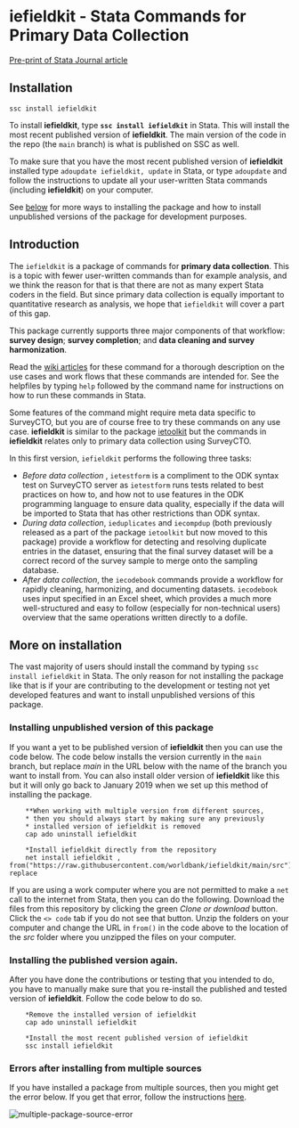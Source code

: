 # **iefieldkit - Stata Commands for Primary Data Collection**

[Pre-print of Stata Journal article](https://github.com/worldbank/iefieldkit/blob/master/iefieldkit.pdf)

## **Installation**

    ssc install iefieldkit

To install **iefieldkit**, type **`ssc install iefieldkit`** in Stata. This will install the most recent published version of **iefieldkit**. The main version of the code in the repo (the `main` branch) is what is published on SSC as well.

To make sure that you have the most recent published version of **iefieldkit** installed type `adoupdate iefieldkit, update` in Stata, or type `adoupdate` and follow the instructions to update all your user-written Stata commands (including **iefieldkit**) on your computer.

See [below](#more-on-installation) for more ways to installing the package and how to install unpublished versions of the package for development purposes.

## Introduction
The `iefieldkit` is a package of commands for **primary data collection**. This is a topic with fewer user-written commands than for example analysis, and we think the reason for that is that there are not as many expert Stata coders in the field. But since primary data collection is equally important to quantitative research as analysis, we hope that `iefieldkit` will cover a part of this gap.

This package currently supports three major components of that workflow: **survey design**; **survey completion**; and **data cleaning and survey harmonization**.

Read the [wiki articles](https://dimewiki.worldbank.org/wiki/Stata_Coding_Practices#iefieldkit) for these command for a thorough description on the use cases and work flows that these commands are intended for. See the helpfiles by typing `help` followed by the command name for instructions on how to run these commands in Stata.

Some features of the command might require meta data specific to SurveyCTO, but you are of course free to try these commands on any use case. **iefieldkit** is similar to the package [ietoolkit](https://github.com/worldbank/ietoolkit) but the commands in **iefieldkit** relates only to primary data collection using SurveyCTO.

In this first version, `iefieldkit` performs the following three tasks:
* _Before data collection_ , `ietestform` is a compliment to the ODK syntax test on SurveyCTO server as `ietestform` runs tests related to best practices on how to, and how not to use features in the ODK programming language to ensure data quality, especially if the data will be imported to Stata that has other restrictions than ODK syntax.
* _During data collection_, `ieduplicates` and `iecompdup` (both previously released as a part of the package `ietoolkit` but now moved to this package) provide a workflow for detecting and resolving duplicate entries in the dataset, ensuring that the final survey dataset will be a correct record of the survey sample to merge onto the 
sampling database.
* _After data collection_, the `iecodebook` commands provide a workflow for rapidly cleaning, harmonizing, and documenting datasets. `iecodebook` uses input specified in an Excel sheet, which provides a much more well-structured and easy to follow (especially for non-technical users) overview that the same operations written directly to a dofile.

## More on installation

The vast majority of users should install the command by typing `ssc install iefieldkit` in Stata. The only reason for not installing the package like that is if your are contributing to the development or testing not yet developed features and want to install unpublished versions of this package.

### Installing unpublished version of this package

 If you want a yet to be published version of **iefieldkit** then you can use the code below. The code below installs the version currently in the `main` branch, but replace _main_ in the URL below with the name of the branch you want to install from. You can also install older version of **iefieldkit** like this but it will only go back to January 2019 when we set up this method of installing the package.

```
    **When working with multiple version from different sources, 
    * then you should always start by making sure any previously 
    * installed version of iefieldkit is removed
    cap ado uninstall iefieldkit

    *Install iefieldkit directly from the repository
    net install iefieldkit , from("https://raw.githubusercontent.com/worldbank/iefieldkit/main/src") replace
```

If you are using a work computer where you are not permitted to make a `net` call to the internet from Stata, then you can do the following. Download the files from this repository by clicking the green _Clone or download_ button. Click the `<> code` tab if you do not see that button. Unzip the folders on your computer and change the URL in `from()` in the code above to the location of the _src_ folder where you unzipped the files on your computer.

### Installing the published version again.

After you have done the contributions or testing that you intended to do, you have to manually make sure that you re-install the published and tested version of **iefieldkit**. Follow the code below to do so.

```
    *Remove the installed version of iefieldkit
    cap ado uninstall iefieldkit

    *Install the most recent published version of iefieldkit
    ssc install iefieldkit
```

### Errors after installing from multiple sources

If you have installed a package from multiple sources, then you might get the error below. If you get that error, follow the instructions [here](https://github.com/worldbank/iefieldkit/blob/main/admin/multiple-package-source-error.md).

![multiple-package-source-error](https://user-images.githubusercontent.com/15911801/52809664-cadc3900-305e-11e9-863f-bff31f07a9ef.png)

